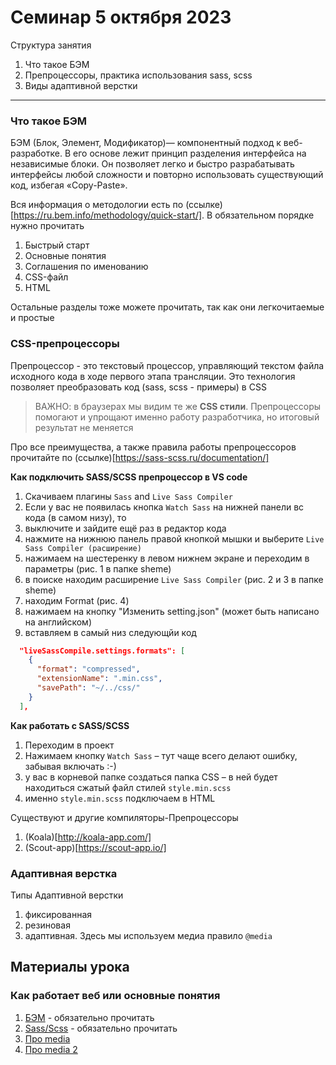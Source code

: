 # Семинар 5 октября 2023

Структура занятия

1. Что такое БЭМ
2. Препроцессоры, практика использования sass, scss
3. Виды адаптивной верстки

---

### Что такое БЭМ

БЭМ (Блок, Элемент, Модификатор)— компонентный подход к веб-разработке. В его основе лежит принцип разделения интерфейса на независимые блоки. Он позволяет легко и быстро разрабатывать интерфейсы любой сложности и повторно использовать существующий код, избегая «Copy-Paste».

Вся информация о методологии есть по (ссылке)[https://ru.bem.info/methodology/quick-start/]. В обязательном порядке нужно прочитать

1. Быстрый старт
2. Основные понятия
3. Соглашения по именованию
4. CSS-файл
5. HTML

Остальные разделы тоже можете прочитать, так как они легкочитаемые и простые

### CSS-препроцессоры

Препроцессор - это текстовый процессор, управляющий текстом файла исходного кода в ходе первого этапа трансляции. Это технология позволяет преобразовать код (sass, scss - примеры) в CSS

> ВАЖНО: в браузерах мы видим те же **CSS стили**. Препроцессоры помогают и упрощают именно работу разработчика, но итоговый результат не меняется

Про все преимущества, а также правила работы препроцессоров прочитайте по (ссылке)[https://sass-scss.ru/documentation/]

**Как подключить SASS/SCSS препроцессор в VS code**

1. Скачиваем плагины `Sass` and `Live Sass Compiler`
2. Если у вас не появилась кнопка `Watch Sass` на нижней панели вс кода (в самом низу), то
3. выключите и зайдите ещё раз в редактор кода
4. нажмите на нижнюю панель правой кнопкой мышки и выберите `Live Sass Compiler (расширение)`
5. нажимаем на шестеренку в левом нижнем экране и переходим в параметры (рис. 1 в папке sheme)
6. в поиске находим расширение `Live Sass Compiler` (рис. 2 и 3 в папке sheme)
7. находим Format (рис. 4)
8. нажимаем на кнопку "Изменить setting.json" (может быть написано на английском)
9. вставляем в самый низ следующйи код

```json
  "liveSassCompile.settings.formats": [
    {
      "format": "compressed",
      "extensionName": ".min.css",
      "savePath": "~/../css/"
    }
  ],
```

**Как работать с SASS/SCSS**

1. Переходим в проект
2. Нажимаем кнопку `Watch Sass` – тут чаще всего делают ошибку, забывая включать :-)
3. у вас в корневой папке создаться папка CSS – в ней будет находиться сжатый файл стилей `style.min.scss`
4. именно `style.min.scss` подключаем в HTML

Существуют и другие компиляторы-Препроцессоры

1. (Koala)[http://koala-app.com/]
1. (Scout-app)[https://scout-app.io/]

### Адаптивная верстка

Типы Адаптивной верстки

1. фиксированная
2. резиновая
3. адаптивная. Здесь мы используем медиа правило `@media`

## Материалы урока

### Как работает веб или основные понятия

1. [БЭМ](https://ru.bem.info/methodology/quick-start/) - обязательно прочитать
2. [Sass/Scss](https://sass-scss.ru/documentation/) - обязательно прочитать
3. [Про media](https://html5book.ru/css3-mediazaprosy/)
4. [Про media 2](https://doka.guide/css/media/)
